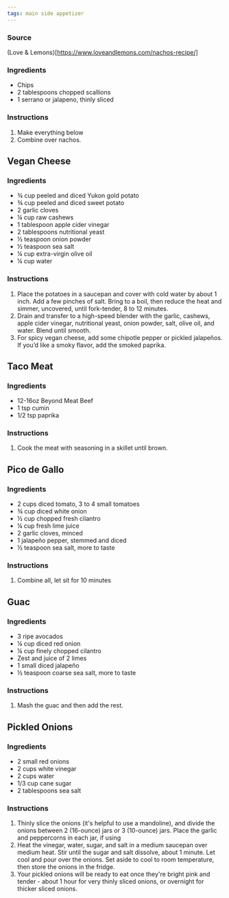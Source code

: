 ```yaml
---
tags: main side appetizer
---
```

### Source
(Love & Lemons)[https://www.loveandlemons.com/nachos-recipe/]

### Ingredients
* Chips
* 2 tablespoons chopped scallions
* 1 serrano or jalapeno, thinly sliced

### Instructions
1. Make everything below
2. Combine over nachos.

## Vegan Cheese
### Ingredients
* ¾ cup peeled and diced Yukon gold potato
* ¾ cup peeled and diced sweet potato
* 2 garlic cloves
* ¼ cup raw cashews
* 1 tablespoon apple cider vinegar
* 2 tablespoons nutritional yeast
* ½ teaspoon onion powder
* ½ teaspoon sea salt
* ¼ cup extra-virgin olive oil
* ¼ cup water

### Instructions
1. Place the potatoes in a saucepan and cover with cold water by about 1 inch. Add a few pinches of salt. Bring to a boil, then reduce the heat and simmer, uncovered, until fork-tender, 8 to 12 minutes.
1. Drain and transfer to a high-speed blender with the garlic, cashews, apple cider vinegar, nutritional yeast, onion powder, salt, olive oil, and water. Blend until smooth.
1. For spicy vegan cheese, add some chipotle pepper or pickled jalapeños. If you’d like a smoky flavor, add the smoked paprika.

## Taco Meat
### Ingredients
* 12-16oz Beyond Meat Beef
* 1 tsp cumin
* 1/2 tsp paprika

### Instructions
1. Cook the meat with seasoning in a skillet until brown.

## Pico de Gallo

### Ingredients
* 2 cups diced tomato, 3 to 4 small tomatoes
* ¾ cup diced white onion
* ½ cup chopped fresh cilantro
* ¼ cup fresh lime juice
* 2 garlic cloves, minced
* 1 jalapeño pepper, stemmed and diced
* ½ teaspoon sea salt, more to taste

### Instructions
1. Combine all, let sit for 10 minutes

## Guac

### Ingredients
* 3 ripe avocados
* ¼ cup diced red onion
* ¼ cup finely chopped cilantro
* Zest and juice of 2 limes
* 1 small diced jalapeño
* ½ teaspoon coarse sea salt, more to taste

### Instructions
1. Mash the guac and then add the rest.

## Pickled Onions

### Ingredients
* 2 small red onions
* 2 cups white vinegar
* 2 cups water
* 1/3 cup cane sugar
* 2 tablespoons sea salt

### Instructions
1. Thinly slice the onions (it's helpful to use a mandoline), and divide the onions between 2 (16-ounce) jars or 3 (10-ounce) jars. Place the garlic and peppercorns in each jar, if using
1. Heat the vinegar, water, sugar, and salt in a medium saucepan over medium heat. Stir until the sugar and salt dissolve, about 1 minute. Let cool and pour over the onions. Set aside to cool to room temperature, then store the onions in the fridge.
1. Your pickled onions will be ready to eat once they're bright pink and tender - about 1 hour for very thinly sliced onions, or overnight for thicker sliced onions.